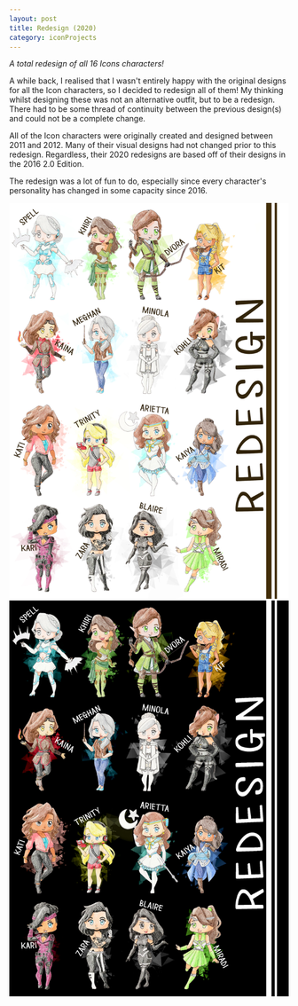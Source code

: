 ```yaml
---
layout: post
title: Redesign (2020)
category: iconProjects
---
```

_A total redesign of all 16 Icons characters!_  

A while back, I realised that I wasn't entirely happy with the original designs for all the Icon characters, so I decided to redesign all of them! My thinking whilst designing these was not an alternative outfit, but to be a redesign. There had to be some thread of continuity between the previous design(s) and could not be a complete change. 

All of the Icon characters were originally created and designed between 2011 and 2012. Many of their visual designs had not changed prior to this redesign. Regardless, their 2020 redesigns are based off of their designs in the 2016 2.0 Edition.

The redesign was a lot of fun to do, especially since every character's personality has changed in some capacity since 2016.

![Icons - Redesign Light Mode](/assets/artwork/IconProjects/Redesign_LightMode.jpg) 
![Icons - Redesign Dark Mode](/assets/artwork/IconProjects/Redesign_DarkMode.jpg)